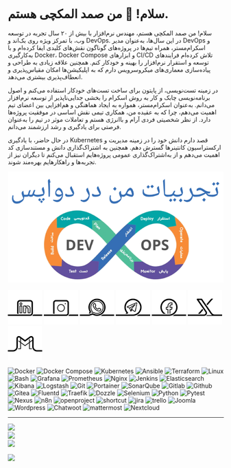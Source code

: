 # سلام! 👋 من صمد المکچی هستم.

سلام! من صمد المکچی هستم، مهندس نرم‌افزار با بیش از ۲۰ سال تجربه در توسعه وب، با تمرکز ویژه روی بک‌اند و DevOps. در این سال‌ها، به‌عنوان مدیر DevOps و اسکرام‌مستر، همراه تیم‌ها در پروژه‌های گوناگون نقش‌های کلیدی ایفا کرده‌ام و با به‌کارگیری Docker، Docker Compose و ابزارهای CI/CD تلاش کرده‌ام فرایندهای توسعه و استقرار نرم‌افزار را بهینه و خودکار کنم. همچنین علاقه زیادی به طراحی و پیاده‌سازی معماری‌های میکروسرویس دارم که به اپلیکیشن‌ها امکان مقیاس‌پذیری و انعطاف‌پذیری بیشتری می‌دهد.

در زمینه تست‌نویسی، از پایتون برای ساخت تست‌های خودکار استفاده می‌کنم و اصول برنامه‌نویسی چابک و کار به روش اسکرام را بخشی جدایی‌ناپذیر از توسعه نرم‌افزار می‌دانم. به‌عنوان اسکرام‌مستر، همواره به ایجاد هماهنگی و هم‌افزایی بین اعضای تیم اهمیت می‌دهم، چرا که به عقیده من، همکاری تیمی نقش اساسی در موفقیت پروژه‌ها دارد. از نظر شخصیتی فردی آرام و باانرژی هستم و تعاملات موثر در تیم را به‌عنوان فرصتی برای یادگیری و رشد ارزشمند می‌دانم.

در حال حاضر، با یادگیری Kubernetes قصد دارم دانش خود را در زمینه مدیریت و ارکستراسیون کانتینرها گسترش دهم. همچنین به اشتراک‌گذاری دانش و مستندسازی کد اهمیت می‌دهم و از به‌اشتراک‌گذاری عمومی پروژه‌هایم استقبال می‌کنم تا دیگران نیز از تجربه‌ها و راهکارهایم بهره‌مند شوند.

[repository]: https://github.com/samadelmakchi/devops
[repository_img]: devops.png (تجربیات من در دواپس)
[![repository_img]][repository]

[01]: https://www.linkedin.com/in/samad-elmakchi
[02]: https://www.instagram.com/samad.elmakchi
[03]: https://wa.me/989141189645
[04]: https://t.me/samadelmakchi
[05]: https://x.com/elmakchi
[06]: https://facebook.com/samad.elmakchi
[07]: mailto:samad.elmakchi@gmail.com
[10]: https://gitlab.com/samadelmakchi
[11]: https://github.com/samadelmakchi

[1.01]: social/linkedin.png (LinkedIn)
[1.02]: social/instagram.png (Instagram)
[1.03]: social/whatsapp.png (WhatsApp)
[1.04]: social/telegram.png (Telegram)
[1.05]: social/x.png (X)
[1.06]: social/facebook.png (Facebook)
[1.07]: social/gmail.png (Gmail)
[1.08]: social/pinterest.png (Pinterest)
[1.09]: social/youtube.png (Youtube)
[1.10]: social/gitlab.png (Gitlab)
[1.11]: social/github.png (Github)

[![1.01]][01] [![1.02]][02] [![1.03]][03] [![1.04]][04] [![1.06]][06] [![1.05]][05] [![1.07]][07]

![Docker](https://img.shields.io/badge/docker-%230db7ed.svg?style=for-the-badge&logo=docker&logoColor=white) 
![Docker Compose](https://img.shields.io/badge/Docker%20Compose-2496ED?style=for-the-badge&logo=docker&logoColor=white) 
![Kubernetes](https://img.shields.io/badge/kubernetes-%23326ce5.svg?style=for-the-badge&logo=kubernetes&logoColor=white) 
![Ansible](https://img.shields.io/badge/ansible-%231A1918.svg?style=for-the-badge&logo=ansible&logoColor=white) 
![Terraform](https://img.shields.io/badge/terraform-%235835CC.svg?style=for-the-badge&logo=terraform&logoColor=white) 
![Linux](https://img.shields.io/badge/Linux-FCC624?style=for-the-badge&logo=linux&logoColor=white) 
![Bash](https://img.shields.io/badge/Bash-4EAA25?style=for-the-badge&logo=gnubash&logoColor=white) 
![Grafana](https://img.shields.io/badge/Grafana-F46800?style=for-the-badge&logo=Grafana&logoColor=white) 
![Prometheus](https://img.shields.io/badge/Prometheus-%23E6522C?style=for-the-badge&logo=prometheus&logoColor=white) 
![Nginx](https://img.shields.io/badge/Nginx-%23009639.svg?style=for-the-badge&logo=nginx&logoColor=white) 
![Jenkins](https://img.shields.io/badge/Jenkins-%232C5263.svg?style=for-the-badge&logo=jenkins&logoColor=white) 
![Elasticsearch](https://img.shields.io/badge/-ElasticSearch-005571?style=for-the-badge&logo=elasticsearch&logoColor=white) 
![Kibana](https://img.shields.io/badge/Kibana-005571?style=for-the-badge&logo=Kibana&logoColor=white) 
![Logstash](https://img.shields.io/badge/-Logstash-A9A9A9?style=for-the-badge&logo=Logstash&logoColor=white) 
![Git](https://img.shields.io/badge/Git-e84d31?style=for-the-badge&logo=git&logoColor=white) 
![Portainer](https://img.shields.io/badge/Portainer-13b8f1?style=for-the-badge&logo=Portainer&logoColor=white) 
![SonarQube](https://img.shields.io/badge/sonarqube-4093c9?style=for-the-badge&logo=sonarqube&logoColor=white) 
![Gitlab](https://img.shields.io/badge/Gitlab-da4127?style=for-the-badge&logo=gitlab&logoColor=white) 
![Github](https://img.shields.io/badge/Github-000000?style=for-the-badge&logo=github&logoColor=white) 
![Gitea](https://img.shields.io/badge/gitea-5d9425?style=for-the-badge&logo=gitea&logoColor=white) 
![Fluentd](https://img.shields.io/badge/fluentd-66a7d2?style=for-the-badge&logo=fluentd&logoColor=white) 
![Traefik](https://img.shields.io/badge/traefik-e88e24?style=for-the-badge&logo=traefik&logoColor=white) 
![Dozzle](https://img.shields.io/badge/dozzle-f7d654?style=for-the-badge&logo=dozzle&logoColor=white) 
![Selenium](https://img.shields.io/badge/-selenium-CB02A?style=for-the-badge&logo=selenium&logoColor=white) 
![Python](https://img.shields.io/badge/python-3670A0?style=for-the-badge&logo=python&logoColor=white) 
![Pytest](https://img.shields.io/badge/Pytest-0A9EDC?style=for-the-badge&logo=pytest&logoColor=white) 
![Nexus](https://img.shields.io/badge/nexus-26ba7b?style=for-the-badge&logo=nexus&logoColor=white) 
![n8n](https://img.shields.io/badge/n8n-e2496d?style=for-the-badge&logo=n8n&logoColor=white) 
![openproject](https://img.shields.io/badge/openproject-0b72b3?style=for-the-badge&logo=openproject&logoColor=white) 
![shortcut](https://img.shields.io/badge/shortcut-74b6f0?style=for-the-badge&logo=shortcut&logoColor=white) 
![jira](https://img.shields.io/badge/jira-0051c9?style=for-the-badge&logo=jira&logoColor=white) 
![trello](https://img.shields.io/badge/trello-0864d2?style=for-the-badge&logo=trello&logoColor=white) 
![Joomla](https://img.shields.io/badge/Joomla-78ba4d?style=for-the-badge&logo=Joomla&logoColor=white) 
![Wordpress](https://img.shields.io/badge/Wordpress-2089b6?style=for-the-badge&logo=Wordpress&logoColor=white) 
![Chatwoot](https://img.shields.io/badge/Chatwoot-399fe9?style=for-the-badge&logo=Chatwoot&logoColor=white) 
![mattermost](https://img.shields.io/badge/mattermost-274275?style=for-the-badge&logo=mattermost&logoColor=white) 
![Nextcloud](https://img.shields.io/badge/nextcloud-007ec3?style=for-the-badge&logo=nextcloud&logoColor=white) 

---

![](https://github-readme-stats.vercel.app/api?username=samadelmakchi&theme=default&hide_border=false&include_all_commits=false&count_private=false)<br/>
![](https://nirzak-streak-stats.vercel.app/?user=samadelmakchi&theme=default&hide_border=false)<br/>
![](https://github-readme-stats.vercel.app/api/top-langs/?username=samadelmakchi&theme=default&hide_border=false&include_all_commits=false&count_private=false&layout=compact)

![](https://github-contributor-stats.vercel.app/api?username=samadelmakchi&limit=5&theme=light&combine_all_yearly_contributions=true)

